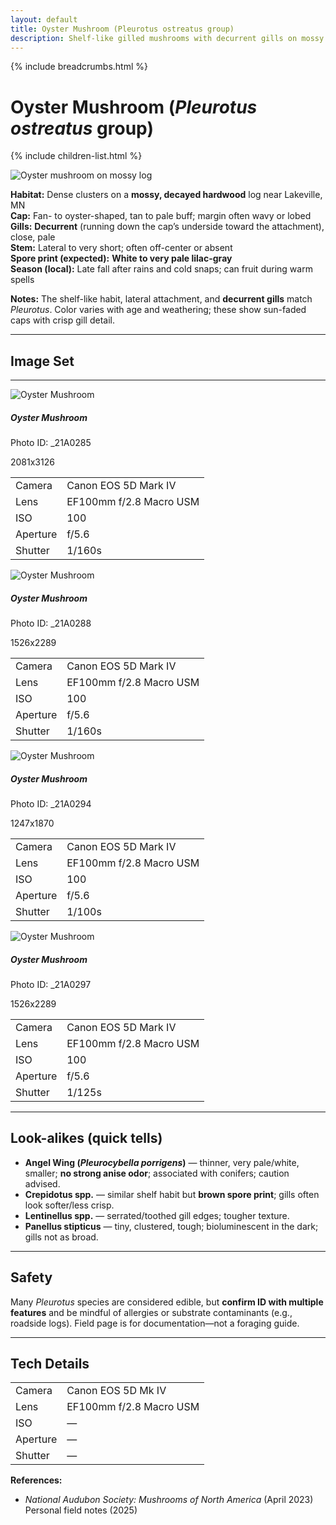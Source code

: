 ```yaml
---
layout: default
title: Oyster Mushroom (Pleurotus ostreatus group)
description: Shelf-like gilled mushrooms with decurrent gills on mossy hardwood; classic oyster morphology.
---
```


{% include breadcrumbs.html %}
# Oyster Mushroom (*Pleurotus ostreatus* group)
{% include children-list.html %}

![Oyster mushroom on mossy log](/gallery/fungi/mushrooms/assets/oyster/E21A0285.jpg)

**Habitat:** Dense clusters on a **mossy, decayed hardwood** log near Lakeville, MN  
**Cap:** Fan- to oyster-shaped, tan to pale buff; margin often wavy or lobed  
**Gills:** **Decurrent** (running down the cap’s underside toward the attachment), close, pale  
**Stem:** Lateral to very short; often off-center or absent  
**Spore print (expected):** **White to very pale lilac-gray**  
**Season (local):** Late fall after rains and cold snaps; can fruit during warm spells

**Notes:** The shelf-like habit, lateral attachment, and **decurrent gills** match *Pleurotus*. Color varies with age and weathering; these show sun-faded caps with crisp gill detail.

---

## Image Set

---

<div class="row g-3">
  <div class="col-sm-6 col-md-4 col-lg-3">
    <div class="card bg-dark text-light border-secondary">
      <img src="/gallery/fungi/mushrooms/assets/oyster/E21A0285.jpg" class="card-img-top gallery-img" data-bs-toggle="modal" data-bs-target="#lightboxModal" data-bs-img="/gallery/fungi/mushrooms/assets/oyster/E21A0285.jpg" alt="Oyster Mushroom">
      <div class="card-body p-2">
        <h5 class="card-title mb-1">Oyster Mushroom</h5>
        <p class="card-text mb-1 small">Photo ID: _21A0285</p>
        <p class="card-text small">2081x3126</p>
      </div>
      <!-- E21A0285 --> 
    <!-- EXIF Data --> 
    <div id="E21A0285EXIF"> 
    <table class="table table-sm table-dark text-light text-center border-light"> 
    <tbody> 
    <tr><td>Camera</td><td>Canon EOS 5D Mark IV</td></tr> 
    <tr><td>Lens</td><td>EF100mm f/2.8 Macro USM</td></tr> 
    <tr><td>ISO</td><td>100</td></tr> <tr><td>Aperture</td><td>f/5.6</td></tr> 
    <tr><td>Shutter</td><td>1/160s</td></tr> 
    </tbody> 
    </table> 
    </div>
    </div>
  </div>

  <div class="col-sm-6 col-md-4 col-lg-3">
    <div class="card bg-dark text-light border-secondary">
      <img src="/gallery/fungi/mushrooms/assets/oyster/E21A0288.jpg" class="card-img-top gallery-img" data-bs-toggle="modal" data-bs-target="#lightboxModal" data-bs-img="/gallery/fungi/mushrooms/assets/oyster/E21A0288.jpg" alt="Oyster Mushroom">
      <div class="card-body p-2">
        <h5 class="card-title mb-1">Oyster Mushroom</h5>
        <p class="card-text mb-1 small">Photo ID: _21A0288</p>
        <p class="card-text small">1526x2289</p>
      </div>
    </div>
    <!-- E21A0288 --> 
    <!-- EXIF Data --> 
    <div id="E21A0288EXIF"> 
    <table class="table table-sm table-dark text-light text-center border-light"> 
    <tbody> 
    <tr><td>Camera</td><td>Canon EOS 5D Mark IV</td></tr> 
    <tr><td>Lens</td><td>EF100mm f/2.8 Macro USM</td></tr> 
    <tr><td>ISO</td><td>100</td></tr> <tr><td>Aperture</td><td>f/5.6</td></tr> 
    <tr><td>Shutter</td><td>1/160s</td></tr> 
    </tbody> 
    </table> 
    </div> 
  </div>

  <div class="col-sm-6 col-md-4 col-lg-3">
    <div class="card bg-dark text-light border-secondary">
      <img src="/gallery/fungi/mushrooms/assets/oyster/E21A0294.jpg" class="card-img-top gallery-img" data-bs-toggle="modal" data-bs-target="#lightboxModal" data-bs-img="/gallery/fungi/mushrooms/assets/oyster/E21A0294.jpg" alt="Oyster Mushroom">
      <div class="card-body p-2">
        <h5 class="card-title mb-1">Oyster Mushroom</h5>
        <p class="card-text mb-1 small">Photo ID: _21A0294</p>
        <p class="card-text small">1247x1870</p>
      </div>
    </div>
    <!-- E21A0294 --> 
<!-- EXIF Data --> 
<div id="E21A0294EXIF"> 
<table class="table table-sm table-dark text-light text-center border-light"> 
<tbody> 
<tr><td>Camera</td><td>Canon EOS 5D Mark IV</td></tr> 
<tr><td>Lens</td><td>EF100mm f/2.8 Macro USM</td></tr> 
<tr><td>ISO</td><td>100</td></tr> 
<tr><td>Aperture</td><td>f/5.6</td></tr> 
<tr><td>Shutter</td><td>1/100s</td></tr> 
</tbody> 
</table> 
</div> 

  </div>

  <div class="col-sm-6 col-md-4 col-lg-3">
    <div class="card bg-dark text-light border-secondary">
      <img src="/gallery/fungi/mushrooms/assets/oyster/E21A0297.jpg" class="card-img-top gallery-img" data-bs-toggle="modal" data-bs-target="#lightboxModal" data-bs-img="/gallery/fungi/mushrooms/assets/oyster/E21A0297.jpg" alt="Oyster Mushroom">
      <div class="card-body p-2">
        <h5 class="card-title mb-1">Oyster Mushroom</h5>
        <p class="card-text mb-1 small">Photo ID: _21A0297</p>
        <p class="card-text small">1526x2289</p>
      </div>
    </div>
  </div>
  <!-- E21A0297 --> 
    <!-- EXIF Data --> 
    <div id="E21A0297EXIF"> 
    <table class="table table-sm table-dark text-light text-center border-light"> 
    <tbody> 
    <tr><td>Camera</td><td>Canon EOS 5D Mark IV</td></tr> 
    <tr><td>Lens</td><td>EF100mm f/2.8 Macro USM</td></tr> 
    <tr><td>ISO</td><td>100</td></tr> 
    <tr><td>Aperture</td><td>f/5.6</td></tr> 
    <tr><td>Shutter</td><td>1/125s</td></tr> 
    </tbody> 
    </table> 
    </div>
</div>

---

## Look-alikes (quick tells)
- **Angel Wing (*Pleurocybella porrigens*)** — thinner, very pale/white, smaller; **no strong anise odor**; associated with conifers; caution advised.  
- **Crepidotus spp.** — similar shelf habit but **brown spore print**; gills often look softer/less crisp.  
- **Lentinellus spp.** — serrated/toothed gill edges; tougher texture.  
- **Panellus stipticus** — tiny, clustered, tough; bioluminescent in the dark; gills not as broad.

---

## Safety
Many *Pleurotus* species are considered edible, but **confirm ID with multiple features** and be mindful of allergies or substrate contaminants (e.g., roadside logs). Field page is for documentation—not a foraging guide.

---

## Tech Details
<!-- EXIF Data (fill from file metadata if desired) -->
<div class="collapse" id="E21A0285EXIF">
  <table class="table table-sm table-dark text-light text-center border-light">
    <tbody>
      <tr><td>Camera</td><td>Canon EOS 5D Mk IV</td></tr>
      <tr><td>Lens</td><td>EF100mm f/2.8 Macro USM</td></tr>
      <tr><td>ISO</td><td>—</td></tr>
      <tr><td>Aperture</td><td>—</td></tr>
      <tr><td>Shutter</td><td>—</td></tr>
    </tbody>
  </table>
</div>

**References:**  
- *National Audubon Society: Mushrooms of North America* (April 2023)  
Personal field notes (2025)





